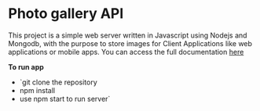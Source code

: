 # Photo gallery API 
This project is a simple web server written in Javascript using Nodejs and Mongodb, with the purpose to store images for Client Applications like web applications or mobile apps.
You can access the full documentation [here](https://documenter.postman.com/preview/16965892-a5686c3b-580f-48f2-92e6-efc4d6d4adde?environment=&versionTag=latest&apiName=CURRENT&version=latest&documentationLayout=classic-double-column&right-sidebar=303030&top-bar=FFFFFF&highlight=EF5B25)

**To run app**

 - `git clone the repository
 - npm install
 - use npm start to run server`
